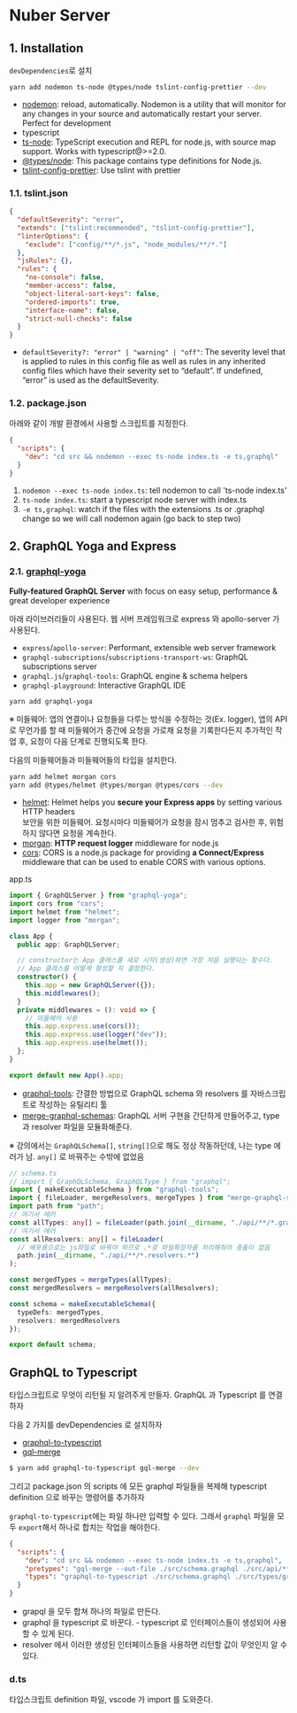 # Nuber Server

## 1. Installation

`devDependencies`로 설치

```sh
yarn add nodemon ts-node @types/node tslint-config-prettier --dev
```

- [nodemon](https://nodemon.io/): reload, automatically. Nodemon is a utility that will monitor for any changes in your source and automatically restart your server. Perfect for development
- typescript
- [ts-node](https://github.com/TypeStrong/ts-node): TypeScript execution and REPL for node.js, with source map support. Works with typescript@>=2.0.
- [@types/node](https://github.com/DefinitelyTyped/DefinitelyTyped/tree/master/types/node): This package contains type definitions for Node.js.
- [tslint-config-prettier](https://github.com/alexjoverm/tslint-config-prettier): Use tslint with prettier

### 1.1. tslint.json

```json
{
  "defaultSeverity": "error",
  "extends": ["tslint:recommended", "tslint-config-prettier"],
  "linterOptions": {
    "exclude": ["config/**/*.js", "node_modules/**/*."]
  },
  "jsRules": {},
  "rules": {
    "no-console": false,
    "member-access": false,
    "object-literal-sort-keys": false,
    "ordered-imports": true,
    "interface-name": false,
    "strict-null-checks": false
  }
}
```

- `defaultSeverity?: "error" | "warning" | "off"`: The severity level that is applied to rules in this config file as well as rules in any inherited config files which have their severity set to “default”. If undefined, “error” is used as the defaultSeverity.

### 1.2. package.json

아래와 같이 개발 환경에서 사용할 스크립트를 지정한다.

```json
{
  "scripts": {
    "dev": "cd src && nodemon --exec ts-node index.ts -e ts,graphql"
  }
}
```

1. `nodemon --exec ts-node index.ts`: tell nodemon to call 'ts-node index.ts'
1. `ts-node index.ts`: start a typescript node server with index.ts
1. `-e ts,graphql`: watch if the files with the extensions .ts or .graphql change so we will call nodemon again (go back to step two)

## 2. GraphQL Yoga and Express

### 2.1. [graphql-yoga](https://github.com/prisma/graphql-yoga)

**Fully-featured GraphQL Server** with focus on easy setup, performance & great developer experience

아래 라이브러리들이 사용된다. 웹 서버 프레임워크로 express 와 apollo-server 가 사용된다.

- `express`/`apollo-server`: Performant, extensible web server framework
- `graphql-subscriptions`/`subscriptions-transport-ws`: GraphQL subscriptions server
- `graphql.js`/`graphql-tools`: GraphQL engine & schema helpers
- `graphql-playground`: Interactive GraphQL IDE

```sh
yarn add graphql-yoga
```

※ 미들웨어: 앱의 연결이나 요청들을 다루는 방식을 수정하는 것(Ex. logger), 앱의 API 로 무언가를 할 때 미들웨어가 중간에 요청을 가로채 요청을 기록한다든지 추가적인 작업 후, 요청이 다음 단계로 진행되도록 한다.

다음의 미들웨어들과 미들웨어들의 타입을 설치한다.

```sh
yarn add helmet morgan cors
yarn add @types/helmet @types/morgan @types/cors --dev
```

- [helmet](https://github.com/helmetjs/helmet): Helmet helps you **secure your Express apps** by setting various HTTP headers  
  보안을 위한 미들웨어. 요청시마다 미들웨어가 요청을 잠시 멈추고 검사한 후, 위험하지 않다면 요청을 계속한다.
- [morgan](https://github.com/expressjs/morgan): **HTTP request logger** middleware for node.js
- [cors](https://github.com/expressjs/cors): CORS is a node.js package for providing **a Connect/Express** middleware that can be used to enable CORS with various options.

app.ts

```ts
import { GraphQLServer } from "graphql-yoga";
import cors from "cors";
import helmet from "helmet";
import logger from "morgan";

class App {
  public app: GraphQLServer;

  // constructor는 App 클래스를 새로 시작(생성)하면 가장 처음 실행되는 함수다.
  // App 클래스를 어떻게 형성할 지 결정한다.
  constructor() {
    this.app = new GraphQLServer({});
    this.middlewares();
  }
  private middlewares = (): void => {
    // 미들웨어 사용
    this.app.express.use(cors());
    this.app.express.use(logger("dev"));
    this.app.express.use(helmet());
  };
}

export default new App().app;
```

- [graphql-tools](https://github.com/apollographql/graphql-tools): 간결한 방법으로 GraphQL schema 와 resolvers 를 자바스크립트로 작성하는 유틸리티 툴
- [merge-graphql-schemas](https://github.com/okgrow/merge-graphql-schemas): GraphQL 서버 구현을 간단하게 만들어주고, type 과 resolver 파일을 모듈화해준다.

※ 강의에서는 `GraphQLSchema[]`, `string[]`으로 해도 정상 작동하던데, 나는 type 에러가 남. `any[]` 로 바꿔주는 수밖에 없었음

```ts
// schema.ts
// import { GraphQLSchema, GraphQLType } from "graphql";
import { makeExecutableSchema } from "graphql-tools";
import { fileLoader, mergeResolvers, mergeTypes } from "merge-graphql-schemas";
import path from "path";
// 여기서 에러
const allTypes: any[] = fileLoader(path.join(__dirname, "./api/**/*.graphql"));
// 여기서 에러
const allResolvers: any[] = fileLoader(
  // 배포용으로는 js파일로 바꿔야 하므로 .*로 파일확장자를 처리해줘야 충돌이 없음
  path.join(__dirname, "./api/**/*.resolvers.*")
);

const mergedTypes = mergeTypes(allTypes);
const mergedResolvers = mergeResolvers(allResolvers);

const schema = makeExecutableSchema({
  typeDefs: mergedTypes,
  resolvers: mergedResolvers
});

export default schema;
```

## GraphQL to Typescript

타입스크립트로 무엇이 리턴될 지 알려주게 만들자.
GraphQL 과 Typescript 를 연결하자

다음 2 가지를 devDependencies 로 설치하자

- [graphql-to-typescript](https://github.com/3VLINC/graphql-to-typescript)
- [gql-merge](https://github.com/liamcurry/gql/tree/master/packages/gql-merge)

```sh
$ yarn add graphql-to-typescript gql-merge --dev
```

그리고 package.json 의 scripts 에 모든 graphql 파일들을 복제해 typescript definition 으로 바꾸는 명령어를 추가하자

`graphql-to-typescript`에는 파일 하나만 입력할 수 있다. 그래서 `graphql` 파일을 모두 `export`해서 하나로 합치는 작업을 해야한다.

```json
{
  "scripts": {
    "dev": "cd src && nodemon --exec ts-node index.ts -e ts,graphql",
    "pretypes": "gql-merge --out-file ./src/schema.graphql ./src/api/**/*.graphql",
    "types": "graphql-to-typescript ./src/schema.graphql ./src/types/graph.d.ts"
  }
}
```

- grapql 을 모두 합쳐 하나의 파일로 만든다.
- graphql 을 typescript 로 바꾼다. - typescript 로 인터페이스들이 생성되어 사용할 수 있게 된다.
- resolver 에서 이러한 생성된 인터페이스들을 사용하면 리턴할 값이 무엇인지 알 수 있다.

### d.ts

타입스크립트 definition 파일, vscode 가 import 를 도와준다.
